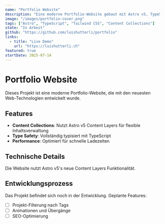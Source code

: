 ```yaml
---
name: "Portfolio Website"
description: "Eine moderne Portfolio-Website gebaut mit Astro v5, TypeScript und Tailwind CSS. Zeigt meine Projekte und Fähigkeiten."
image: "/images/portfolio-cover.png"
tags: ["Astro", "TypeScript", "Tailwind CSS", "Content Collections"]
state: "In Arbeit"
github: "https://github.com/luishutterli/portfolio"
links:
  - title: "Live Demo"
    url: "https://luishutterli.ch"
featured: true
startDate: 2025-07-14
---
```


# Portfolio Website

Dieses Projekt ist eine moderne Portfolio-Website, die mit den neuesten Web-Technologien entwickelt wurde.

## Features
- **Content Collections**: Nutzt Astro v5 Content Layers für flexible Inhaltsverwaltung
- **Type Safety**: Vollständig typisiert mit TypeScript
- **Performance**: Optimiert für schnelle Ladezeiten

## Technische Details

Die Website nutzt Astro v5's neue Content Layers Funktionalität.

## Entwicklungsprozess

Das Projekt befindet sich noch in der Entwicklung. Geplante Features:
- [ ] Projekt-Filterung nach Tags
- [ ] Animationen und Übergänge
- [ ] SEO-Optimierung
